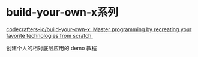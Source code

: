 # build-your-own-x系列
[codecrafters-io/build-your-own-x: Master programming by recreating your favorite technologies from scratch.](https://github.com/codecrafters-io/build-your-own-x) 

 创建个人的相对底层应用的 demo 教程
